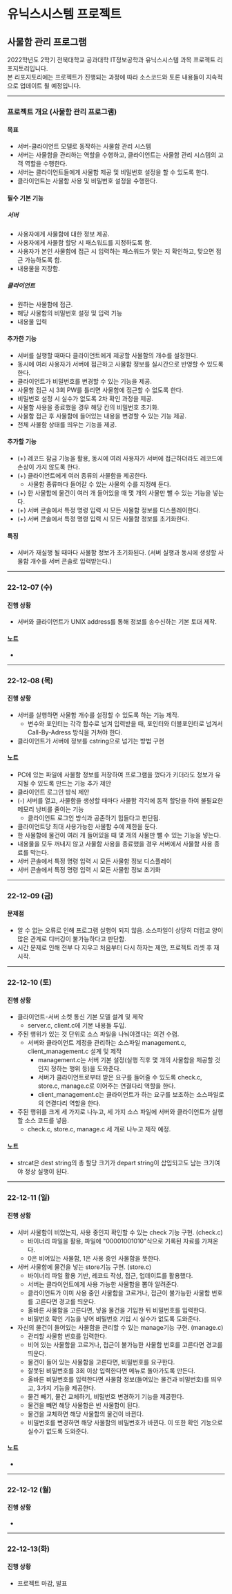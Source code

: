 유닉스시스템 프로젝트
========================
사물함 관리 프로그램
------------------------

2022학년도 2학기 전북대학교 공과대학 IT정보공학과 유닉스시스템 과목 프로젝트 리포지토리입니다.   
본 리포지토리에는 프로젝트가 진행되는 과정에 따라 소스코드와 토론 내용들이 지속적으로 업데이트 될 예정입니다.

***

### 프로젝트 개요 (사물함 관리 프로그램)

#### 목표
* 서버-클라이언트 모델로 동작하는 사물함 관리 시스템
* 서버는 사물함을 관리하는 역할을 수행하고, 클라이언트는 사물함 관리 시스템의 고객 역할을 수행한다.
* 서버는 클라이언트들에게 사물함 제공 및 비밀번호 설정을 할 수 있도록 한다.
* 클라이언트는 사물함 사용 및 비밀번호 설정을 수행한다.

#### 필수 기본 기능
##### 서버
* 사용자에게 사물함에 대한 정보 제공.
* 사용자에게 사물함 할당 시 패스워드를 지정하도록 함.
* 사용자가 본인 사물함에 접근 시 입력하는 패스워드가 맞는 지 확인하고, 맞으면 접근 가능하도록 함.
* 내용물을 저장함.

##### 클라이언트
* 원하는 사물함에 접근.
* 해당 사물함의 비밀번호 설정 및 입력 기능
* 내용물 입력

#### 추가한 기능
* 서버를 실행할 때마다 클라이언트에게 제공할 사물함의 개수를 설정한다.
* 동시에 여러 사용자가 서버에 접근하고 사물함 정보를 실시간으로 반영할 수 있도록 한다.
* 클라이언트가 비밀번호를 변경할 수 있는 기능을 제공.
* 사물함 접근 시 3회 PW를 틀리면 사물함에 접근할 수 없도록 한다.
* 비밀번호 설정 시 실수가 없도록 2차 확인 과정을 제공.
* 사물함 사용을 종료했을 경우 해당 칸의 비밀번호 초기화.
* 사물함 접근 후 사물함에 들어있는 내용을 변경할 수 있는 기능 제공.
* 전체 사물함 상태를 띄우는 기능을 제공.

#### 추가할 기능
* (+) 레코드 잠금 기능을 활용, 동시에 여러 사용자가 서버에 접근하더라도 레코드에 손상이 가지 않도록 한다.
* (+) 클라이언트에게 여러 종류의 사물함을 제공한다.
  + 사물함 종류마다 들어갈 수 있는 사물의 수를 지정해 둔다.
* (+) 한 사물함에 물건이 여러 개 들어있을 때 몇 개의 사물만 뺄 수 있는 기능을 넣는다.
* (+) 서버 콘솔에서 특정 명령 입력 시 모든 사물함 정보를 디스플레이한다.
* (+) 서버 콘솔에서 특정 명령 입력 시 모든 사물함 정보를 초기화한다.

#### 특징
* 서버가 재실행 될 때마다 사물함 정보가 초기화된다. (서버 실행과 동시에 생성할 사물함 개수를 서버 콘솔로 입력받는다.)

***

### 22-12-07 (수)

#### 진행 상황
* 서버와 클라이언트가 UNIX address를 통해 정보를 송수신하는 기본 토대 제작.

#### 노트
* 

***

### 22-12-08 (목)

#### 진행 상황
* 서버를 실행하면 사물함 개수를 설정할 수 있도록 하는 기능 제작.
  + 변수와 포인터는 각각 함수로 넘겨 입력받을 때, 포인터와 더블포인터로 넘겨서 Call-By-Adress 방식을 거쳐야 한다.
* 클라이언트가 서버에 정보를 cstring으로 넘기는 방법 구현

#### 노트
* PC에 있는 파일에 사물함 정보를 저장하여 프로그램을 껐다가 키더라도 정보가 유지될 수 있도록 만드는 기능 추가 제안
* 클라이언트 로그인 방식 제안
* (-) 서버를 열고, 사물함을 생성할 때마다 사물함 각각에 동적 할당을 하여 불필요한 메모리 낭비를 줄이는 기능
  + 클라이언트 로그인 방식과 공존하기 힘들다고 판단됨.
* 클라이언트당 최대 사용가능한 사물함 수에 제한을 둔다.
* 한 사물함에 물건이 여러 개 들어있을 때 몇 개의 사물만 뺄 수 있는 기능을 넣는다.
* 내용물을 모두 꺼내지 않고 사물함 사용을 종료했을 경우 서버에서 사물함 사용 종료를 막는다.
* 서버 콘솔에서 특정 명령 입력 시 모든 사물함 정보 디스플레이
* 서버 콘솔에서 특정 명령 입력 시 모든 사물함 정보 초기화

***

### 22-12-09 (금)

#### 문제점
* 알 수 없는 오류로 인해 프로그램 실행이 되지 않음. 소스파일이 상당히 더럽고 양이 많은 관계로 디버깅이 불가능하다고 판단함.
* 시간 문제로 인해 전부 다 지우고 처음부터 다시 하자는 제안, 프로젝트 리셋 후 재시작.

***

### 22-12-10 (토)

#### 진행 상황
* 클라이언트-서버 소켓 통신 기본 모델 설계 및 제작
  + server.c, client.c에 기본 내용들 투입.
* 주된 행위가 있는 것 단위로 소스 파일을 나눠야겠다는 의견 수렴.
  + 서버와 클라이언트 계정을 관리하는 소스파일 management.c, client_management.c 설계 및 제작
    - management.c는 서버 기본 설정(실행 직후 몇 개의 사물함을 제공할 것인지 정하는 행위 등)을 도와준다.
    - 서버가 클라이언트로부터 받은 요구를 들어줄 수 있도록 check.c, store.c, manage.c로 이어주는 연결다리 역할을 한다.
    - client_management.c는 클라이언트가 하는 요구를 보조하는 소스파일로의 연결다리 역할을 한다.
* 주된 행위를 크게 세 가지로 나누고, 세 가지 소스 파일에 서버와 클라이언트가 실행할 소스 코드를 넣음.
  + check.c, store.c, manage.c 세 개로 나누고 제작 예정.

#### 노트
* strcat은 dest string의 총 할당 크기가 depart string이 삽입되고도 남는 크기여야 정상 실행이 된다.

***

### 22-12-11 (일)

#### 진행 상황
* 서버 사물함이 비었는지, 사용 중인지 확인할 수 있는 check 기능 구현. (check.c)
  + 바이너리 파일을 활용, 파일에 "00001001010"식으로 기록된 자료를 가져온다.
  + 0은 비어있는 사물함, 1은 사용 중인 사물함을 뜻한다.
* 서버 사물함에 물건을 넣는 store기능 구현. (store.c)
  + 바이너리 파일 활용 기반, 레코드 작성, 접근, 업데이트를 활용했다.
  + 서버는 클라이언트에게 사용 가능한 사물함을 뽑아 알려준다.
  + 클라이언트가 이미 사용 중인 사물함을 고르거나, 접근이 불가능한 사물함 번호를 고른다면 경고를 띄운다.
  + 올바른 사물함을 고른다면, 넣을 물건을 기입한 뒤 비밀번호를 입력한다.
  + 비밀번호 확인 기능을 넣어 비밀번호 기입 시 실수가 없도록 도와준다.
* 자신의 물건이 들어있는 사물함을 관리할 수 있는 manage기능 구현. (manage.c)
  + 관리할 사물함 번호를 입력한다.
  + 비어 있는 사물함을 고르거나, 접근이 불가능한 사물함 번호를 고른다면 경고를 띄운다.
  + 물건이 들어 있는 사물함을 고른다면, 비밀번호를 요구한다.
  + 잘못된 비밀번호를 3회 이상 입력한다면 메뉴로 돌아가도록 만든다.
  + 올바른 비밀번호를 입력한다면 사물함 정보(들어있는 물건과 비밀번호)를 띄우고, 3가지 기능을 제공한다.
  + 물건 빼기, 물건 교체하기, 비밀번호 변경하기 기능을 제공한다.
  + 물건을 빼면 해당 사물함은 빈 사물함이 된다.
  + 물건을 교체하면 해당 사물함의 물건이 바뀐다.
  + 비밀번호를 변경하면 해당 사물함의 비밀번호가 바뀐다. 이 또한 확인 기능으로 실수가 없도록 도와준다.
  
#### 노트
*   

***

### 22-12-12 (월)

#### 진행 상황
*

***

### 22-12-13(화)

#### 진행 상황
* 프로젝트 마감, 발표
